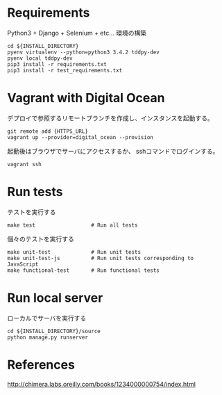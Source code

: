 # Requirements
Python3 + Django + Selenium + etc... 環境の構築

```
cd ${INSTALL_DIRECTORY}
pyenv virtualenv --python=python3 3.4.2 tddpy-dev
pyenv local tddpy-dev
pip3 install -r requirements.txt
pip3 install -r test_requirements.txt
```


# Vagrant with Digital Ocean
デプロイで参照するリモートブランチを作成し、インスタンスを起動する。

```
git remote add {HTTPS_URL}
vagrant up --provider=digital_ocean --provision
```

起動後はブラウザでサーバにアクセスするか、
sshコマンドでログインする。

```
vagrant ssh
```


# Run tests
テストを実行する

```
make test                  # Run all tests
```

個々のテストを実行する
```
make unit-test             # Run unit tests
make unit-test-js          # Run unit tests corresponding to JavaScript
make functional-test       # Run functional tests
```


# Run local server
ローカルでサーバを実行する
```
cd ${INSTALL_DIRECTORY}/source
python manage.py runserver
```


# References
http://chimera.labs.oreilly.com/books/1234000000754/index.html
